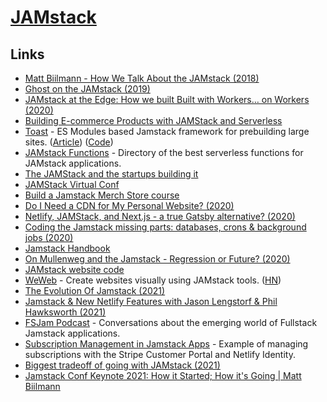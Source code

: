 # [JAMstack](https://jamstack.org/)

## Links

- [Matt Biilmann - How We Talk About the JAMstack (2018)](https://www.youtube.com/watch?v=VzQ0d8-nMhw)
- [Ghost on the JAMstack (2019)](https://ghost.org/blog/jamstack/)
- [JAMstack at the Edge: How we built Built with Workers… on Workers (2020)](https://blog.cloudflare.com/jamstack-at-the-edge-how-we-built-built-with-workers-on-workers/)
- [Building E-commerce Products with JAMStack and Serverless](https://egghead.io/learn/e-commerce-jamstack-serverless/)
- [Toast](https://www.toast.dev/) - ES Modules based Jamstack framework for prebuilding large sites. ([Article](https://www.christopherbiscardi.com/shipping-sector-toast-and-more)) ([Code](https://github.com/toastdotdev/toast))
- [JAMstack Functions](https://jamstackfns.com/) - Directory of the best serverless functions for JAMstack applications.
- [The JAMStack and the startups building it](https://technically.dev/posts/the-jamstack-and-the-startups-building-it.html)
- [JAMStack Virtual Conf](https://jamstackconf.com/virtual/)
- [Build a Jamstack Merch Store course](https://piccalil.li/course/build-a-jamstack-merch-store/)
- [Do I Need a CDN for My Personal Website? (2020)](https://blr.design/blog/cdn-for-fast-static-website/)
- [Netlify, JAMStack, and Next.js - a true Gatsby alternative? (2020)](https://www.youtube.com/watch?list=PLn5EpEMtxTCmLsbLgaN3djvEkRdp-YmlE&v=mUF7-lkTI4Q)
- [Coding the Jamstack missing parts: databases, crons & background jobs (2020)](https://dev.to/vvo/coding-the-jamstack-missing-parts-databases-crons-background-jobs-1bpj)
- [Jamstack Handbook](https://jamstackhandbook.com/)
- [On Mullenweg and the Jamstack - Regression or Future? (2020)](https://www.netlify.com/blog/2020/09/15/on-mullenweg-and-the-jamstack-regression-or-future/)
- [JAMstack website code](https://github.com/jamstack/jamstack.org)
- [WeWeb](https://www.weweb.io/) - Create websites visually using JAMstack tools. ([HN](https://news.ycombinator.com/item?id=26248123))
- [The Evolution Of Jamstack (2021)](https://www.smashingmagazine.com/2021/05/evolution-jamstack/)
- [Jamstack & New Netlify Features with Jason Lengstorf & Phil Hawksworth (2021)](https://shoptalkshow.com/464/)
- [FSJam Podcast](https://fsjam.org/) - Conversations about the emerging world of Fullstack Jamstack applications.
- [Subscription Management in Jamstack Apps](https://github.com/stripe-samples/netlify-stripe-subscriptions) - Example of managing subscriptions with the Stripe Customer Portal and Netlify Identity.
- [Biggest tradeoff of going with JAMstack (2021)](https://twitter.com/brianleroux/status/1428818839408611328)
- [Jamstack Conf Keynote 2021: How it Started; How it's Going | Matt Biilmann](https://www.youtube.com/watch?v=phC14xfwvjc)
